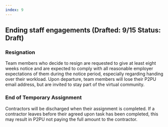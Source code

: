 ```yaml
---
index: 9
---
```


## Ending staff engagements (Drafted: 9/15 Status: Draft)
### Resignation
Team members who decide to resign are requested to give at least eight weeks notice and are expected to comply with all reasonable employer expectations of them during the notice period, especially regarding handing over their workload. Upon departure, team members will lose their P2PU email address, but are invited to stay part of the virtual community. 

### End of Temporary Assignment
Contractors will be discharged when their assignment is completed. If a contractor leaves before their agreed upon task has been completed, this may result in P2PU not paying the full amount to the contractor.


